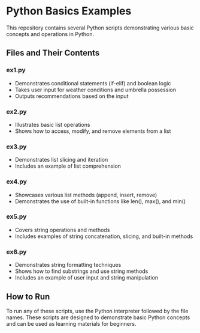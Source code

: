 # Python Basics Examples

This repository contains several Python scripts demonstrating various basic concepts and operations in Python.

## Files and Their Contents

### ex1.py
- Demonstrates conditional statements (if-elif) and boolean logic
- Takes user input for weather conditions and umbrella possession
- Outputs recommendations based on the input

### ex2.py
- Illustrates basic list operations
- Shows how to access, modify, and remove elements from a list

### ex3.py
- Demonstrates list slicing and iteration
- Includes an example of list comprehension

### ex4.py
- Showcases various list methods (append, insert, remove)
- Demonstrates the use of built-in functions like len(), max(), and min()

### ex5.py
- Covers string operations and methods
- Includes examples of string concatenation, slicing, and built-in methods

### ex6.py
- Demonstrates string formatting techniques
- Shows how to find substrings and use string methods
- Includes an example of user input and string manipulation

## How to Run

To run any of these scripts, use the Python interpreter followed by the file names.
These scripts are designed to demonstrate basic Python concepts and can be used as learning materials for beginners.
